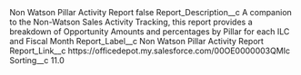 <?xml version="1.0" encoding="UTF-8"?>
<CustomMetadata xmlns="http://soap.sforce.com/2006/04/metadata" xmlns:xsi="http://www.w3.org/2001/XMLSchema-instance" xmlns:xsd="http://www.w3.org/2001/XMLSchema">
    <label>Non Watson Pillar Activity Report</label>
    <protected>false</protected>
    <values>
        <field>Report_Description__c</field>
        <value xsi:type="xsd:string">A companion to the Non-Watson Sales Activity Tracking, this report provides a breakdown of Opportunity Amounts and percentages by Pillar for each ILC and Fiscal Month</value>
    </values>
    <values>
        <field>Report_Label__c</field>
        <value xsi:type="xsd:string">Non Watson Pillar Activity Report</value>
    </values>
    <values>
        <field>Report_Link__c</field>
        <value xsi:type="xsd:string">https://officedepot.my.salesforce.com/00OE0000003QMIc</value>
    </values>
    <values>
        <field>Sorting__c</field>
        <value xsi:type="xsd:double">11.0</value>
    </values>
</CustomMetadata>
